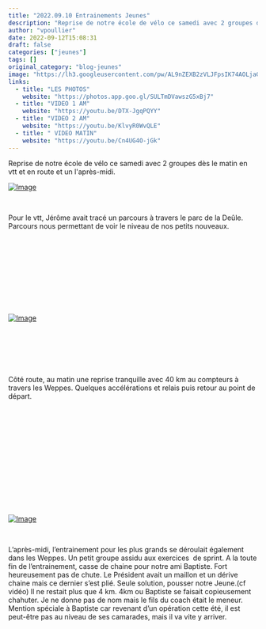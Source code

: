 ```yaml
---
title: "2022.09.10 Entrainements Jeunes"
description: "Reprise de notre école de vélo ce samedi avec 2 groupes dès le matin en vtt et en route et un l'après-midi."
author: "vpoullier"
date: 2022-09-12T15:08:31
draft: false
categories: ["jeunes"]
tags: []
original_category: "blog-jeunes"
image: "https://lh3.googleusercontent.com/pw/AL9nZEXB2zVLJFpsIK74AOLjaGUsb2sGjpDLyK1RdvuWnsuA31yAnlW6CaVzbXUSZIsNC5y3Ha3eU850LyOtQfU88ZbQxSTwHaz1lr9y6hS1J7Hdg8tgZS4t7RzG-W15I4-EryMAIMYwd2vpWc_WPiDvV936jw=w1666-h937-no?authuser=0"
links:
  - title: "LES PHOTOS"
    website: "https://photos.app.goo.gl/SULTmDVawszG5xBj7"
  - title: "VIDEO 1 AM"
    website: "https://youtu.be/DTX-JgqPQYY"
  - title: "VIDEO 2 AM"
    website: "https://youtu.be/KlvyR0WvQLE"
  - title: " VIDEO MATIN"
    website: "https://youtu.be/Cn4UG4O-jGk"
---
```


Reprise de notre école de vélo ce samedi avec 2 groupes dès le matin en vtt et en route et un l'après-midi.

<!--more-->

[![Image](https://lh3.googleusercontent.com/pw/AL9nZEUvRgoicO6ClgbEqSmWcPO9U3mbBsKJM1QhvkNYnI9-dOpsUAUauxwTfnOmrv0we13bJO35wlf-6q1acLAEPCfow8BLR3BBF8IA9G6Uh9QTuMl3BsNKwjOJtv5EOnG5sxoECGchIYIbA33lONGfDVJZug=w528-h937-no?authuser=0)](https://lh3.googleusercontent.com/pw/AL9nZEUvRgoicO6ClgbEqSmWcPO9U3mbBsKJM1QhvkNYnI9-dOpsUAUauxwTfnOmrv0we13bJO35wlf-6q1acLAEPCfow8BLR3BBF8IA9G6Uh9QTuMl3BsNKwjOJtv5EOnG5sxoECGchIYIbA33lONGfDVJZug=w528-h937-no?authuser=0)

&nbsp;

Pour le vtt, Jérôme avait tracé un parcours à travers le parc de la Deûle. Parcours nous permettant de voir le niveau de nos petits nouveaux.

&nbsp;

&nbsp;

&nbsp;

&nbsp;

&nbsp;

[![Image](https://lh3.googleusercontent.com/pw/AL9nZEUqO-Rx0HUBTS0HCP23Pkzcyhyxz5efFfNfYxVIpW-ha-SXa3Cyq1vbi7bBgPBDq1ht2Vj-DWOq39k_v6S8UrieEP0J5tIBHpcFlKOczigJq9WqdYjYFQ9E7X_JrJrMD4nX4OZqhGGdQJEjbMSUOu2-wQ=w422-h937-no?authuser=0)](https://lh3.googleusercontent.com/pw/AL9nZEUqO-Rx0HUBTS0HCP23Pkzcyhyxz5efFfNfYxVIpW-ha-SXa3Cyq1vbi7bBgPBDq1ht2Vj-DWOq39k_v6S8UrieEP0J5tIBHpcFlKOczigJq9WqdYjYFQ9E7X_JrJrMD4nX4OZqhGGdQJEjbMSUOu2-wQ=w422-h937-no?authuser=0)

&nbsp;

&nbsp;

&nbsp;

Côté route, au matin une reprise tranquille avec 40 km au compteurs à travers les Weppes. Quelques accélérations et relais puis retour au point de départ.

&nbsp;

&nbsp;

&nbsp;

&nbsp;

&nbsp;

&nbsp;

&nbsp;

[![Image](https://lh3.googleusercontent.com/pw/AL9nZEUWzOJsG9z-E6RVV7YsAOfJla3fD4X4VQ65sw1HTgoZPdwEBolaGLyObrnzWdTssWvB4sRK79YWFjpte64PZStrw24tUVxec6qiOYmLP3JSauMcnIosvu_CglZAOdfqv0_t1v0eaDVsqGTKXH_ibknHuQ=w1666-h937-no?authuser=0)](https://lh3.googleusercontent.com/pw/AL9nZEUWzOJsG9z-E6RVV7YsAOfJla3fD4X4VQ65sw1HTgoZPdwEBolaGLyObrnzWdTssWvB4sRK79YWFjpte64PZStrw24tUVxec6qiOYmLP3JSauMcnIosvu_CglZAOdfqv0_t1v0eaDVsqGTKXH_ibknHuQ=w1666-h937-no?authuser=0)

&nbsp;

L’après-midi, l’entrainement pour les plus grands se déroulait également dans les Weppes. Un petit groupe assidu aux exercices&nbsp; de sprint. A la toute fin de l’entrainement, casse de chaine pour notre ami Baptiste. Fort heureusement pas de chute. Le Président avait un maillon et un dérive chaine mais ce dernier s’est plié. Seule solution, pousser notre Jeune.(cf vidéo) Il ne restait plus que 4 km. 4km ou Baptiste se faisait copieusement chahuter. Je ne donne pas de nom mais le fils du coach était le meneur. Mention spéciale à Baptiste car revenant d’un opération cette été, il est peut-être pas au niveau de ses camarades, mais il va vite y arriver. &nbsp;